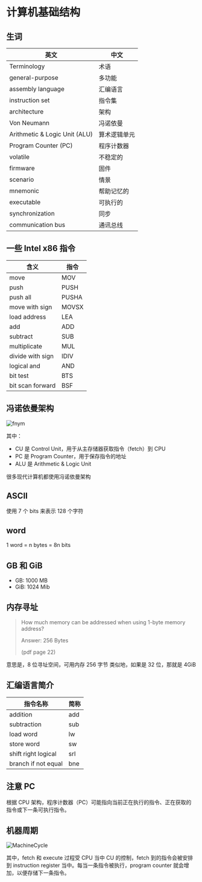 # 计算机基础结构

## 生词

| 英文                 | 中文       |
| -------------------- | ---------- |
| Terminology          | 术语       |
| general-purpose      | 多功能     |
| assembly language    | 汇编语言   |
| instruction set      | 指令集     |
| architecture         | 架构       |
| Von Neumann          | 冯诺依曼   |
| Arithmetic & Logic Unit (ALU) | 算术逻辑单元 |
| Program Counter (PC) | 程序计数器 |
| volatile             | 不稳定的   |
| firmware             | 固件       |
| scenario             | 情景       |
| mnemonic             | 帮助记忆的 |
| executable           | 可执行的   |
| synchronization      | 同步       |
| communication bus    | 通讯总线   |

## 一些 Intel x86 指令

| 含义            | 指令    |
| ------------- | ------- |
| move          | MOV     |
| push          | PUSH    |
| push all      | PUSHA   |
| move with sign | MOVSX   |
| load address  | LEA     |
| add           | ADD     |
| subtract      | SUB     |
| multiplicate  | MUL     |
| divide with sign | IDIV    |
| logical and   | AND     |
| bit test      | BTS     |
| bit scan forward| BSF     |

## 冯诺依曼架构

![fnym](https://z3.ax1x.com/2021/09/14/4ECq91.png)

其中：

* CU 是 Control Unit，用于从主存储器获取指令（fetch）到 CPU
* PC 是 Program Counter，用于保存指令的地址
* ALU 是 Arithmetic & Logic Unit

很多现代计算机都使用冯诺依曼架构

## ASCII

使用 7 个 bits 来表示 128 个字符

## word

1 word = n bytes = 8n bits

## GB 和 GiB

* GB: 1000 MB
* GiB: 1024 Mib

## 内存寻址

> How much memory can be addressed when using 1-byte memory address?
>
> Answer: 256 Bytes
>
> (pdf page 22)

意思是，8 位寻址空间，可用内存 256 字节
类似地，如果是 32 位，那就是 4GiB

## 汇编语言简介

| 指令名称             | 简称  |
| ------------------ | ----- |
| addition           | add   |
| subtraction        | sub   |
| load word          | lw    |
| store word         | sw    |
| shift right logical| srl   |
| branch if not equal| bne   |

## 注意 PC

根据 CPU 架构，程序计数器（PC）可能指向当前正在执行的指令、正在获取的指令或下一条可执行指令。

## 机器周期

![MachineCycle](https://z3.ax1x.com/2021/09/14/4EASMt.png)

其中，fetch 和 execute 过程受 CPU 当中 CU 的控制，fetch 到的指令会被安排到 instruction register 当中。每当一条指令被执行，program counter 就会增加，以便存储下一条指令。
